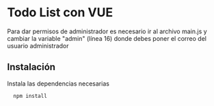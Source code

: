 # Todo List con VUE

Para dar permisos de administrador es necesario ir al archivo main.js y cambiar la variable "admin" (línea 16) donde debes poner el correo del usuario administrador

## Instalación

Instala las dependencias necesarias

```bash
  npm install 

```
